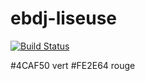 # ebdj-liseuse

[![Build Status](https://travis-ci.org/ngendron/ebdj-liseuse.png?branch=master)](https://travis-ci.org/ngendron/ebdj-liseuse)

#4CAF50 vert #FE2E64 rouge